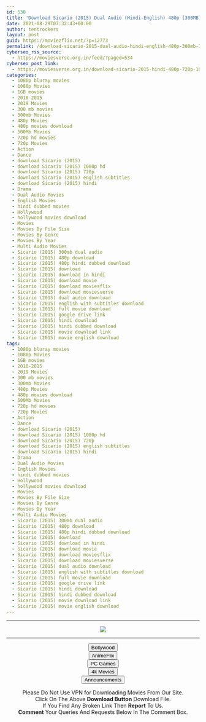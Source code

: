 ```yaml
---
id: 530
title: 'Download Sicario (2015) Dual Audio (Hindi-English) 480p [300MB] || 720p [1GB] || 1080p [2.6GB]'
date: 2021-08-29T07:32:43+00:00
author: tentrockers
layout: post
guid: https://moviezflix.net/?p=12773
permalink: /download-sicario-2015-dual-audio-hindi-english-480p-300mb-720p-1gb-1080p-2-6gb/
cyberseo_rss_source:
  - https://moviesverse.org.in/feed/?paged=534
cyberseo_post_link:
  - https://moviesverse.org.in/download-sicario-2015-hindi-480p-720p-1080p/
categories:
  - 1080p bluray movies
  - 1080p Movies
  - 1GB movies
  - 2010-2015
  - 2019 Movies
  - 300 mb movies
  - 300mb Movies
  - 480p Movies
  - 480p movies download
  - 500Mb Movies
  - 720p hd movies
  - 720p Movies
  - Action
  - Dance
  - download Sicario (2015)
  - download Sicario (2015) 1080p hd
  - download Sicario (2015) 720p
  - download Sicario (2015) english subtitles
  - download Sicario (2015) hindi
  - Drama
  - Dual Audio Movies
  - English Movies
  - hindi dubbed movies
  - Hollywood
  - hollywood movies download
  - Movies
  - Movies By File Size
  - Movies By Genre
  - Movies By Year
  - Multi Audio Movies
  - Sicario (2015) 300mb dual audio
  - Sicario (2015) 480p download
  - Sicario (2015) 480p hindi dubbed download
  - Sicario (2015) download
  - Sicario (2015) download in hindi
  - Sicario (2015) download movie
  - Sicario (2015) download moviesflix
  - Sicario (2015) download moviesverse
  - Sicario (2015) dual audio download
  - Sicario (2015) english with subtitles download
  - Sicario (2015) full movie download
  - Sicario (2015) google drive link
  - Sicario (2015) hindi download
  - Sicario (2015) hindi dubbed download
  - Sicario (2015) movie download link
  - Sicario (2015) movie english download
tags:
  - 1080p bluray movies
  - 1080p Movies
  - 1GB movies
  - 2010-2015
  - 2019 Movies
  - 300 mb movies
  - 300mb Movies
  - 480p Movies
  - 480p movies download
  - 500Mb Movies
  - 720p hd movies
  - 720p Movies
  - Action
  - Dance
  - download Sicario (2015)
  - download Sicario (2015) 1080p hd
  - download Sicario (2015) 720p
  - download Sicario (2015) english subtitles
  - download Sicario (2015) hindi
  - Drama
  - Dual Audio Movies
  - English Movies
  - hindi dubbed movies
  - Hollywood
  - hollywood movies download
  - Movies
  - Movies By File Size
  - Movies By Genre
  - Movies By Year
  - Multi Audio Movies
  - Sicario (2015) 300mb dual audio
  - Sicario (2015) 480p download
  - Sicario (2015) 480p hindi dubbed download
  - Sicario (2015) download
  - Sicario (2015) download in hindi
  - Sicario (2015) download movie
  - Sicario (2015) download moviesflix
  - Sicario (2015) download moviesverse
  - Sicario (2015) dual audio download
  - Sicario (2015) english with subtitles download
  - Sicario (2015) full movie download
  - Sicario (2015) google drive link
  - Sicario (2015) hindi download
  - Sicario (2015) hindi dubbed download
  - Sicario (2015) movie download link
  - Sicario (2015) movie english download
---
```

<center>
  </p> 
  
  <hr />
  
  <p>
    <a href="http://gdrivepro.xyz/join.php" data-wpel-link="external" target="_blank" rel="nofollow external noopener noreferrer"><img src="https://i.imgur.com/FhMdWdW.png" /></a>
  </p>
  
  <hr />
  
  <p>
    <a href="https://dogemovies.xyz" target="_blank" data-wpel-link="external" rel="nofollow external noopener noreferrer"><button class="button button5">Bollywood</button></a><br /> <a href="https://animeflix.in" target="_blank" data-wpel-link="external" rel="nofollow external noopener noreferrer"><button class="button button5">AnimeFlix</button></a><br /> <a href="https://gamesflix.net/" target="_blank" data-wpel-link="external" rel="nofollow external noopener noreferrer"><button class="button button5">PC Games</button></a><br /> <a href="https://uhdmovies.in" target="_blank" data-wpel-link="external" rel="nofollow external noopener noreferrer"><button class="button button5">4k Movies</button></a><br /> <a href="https://moviesverse.org.in/announcements/" target="_blank" data-wpel-link="internal" rel="noopener"><button class="button button5">Announcements</button></a>
  </p>
  
  <div class="alert alert-danger">
    Please Do Not Use VPN for Downloading Movies From Our Site.
  </div>
  
  <div class="alert alert-success">
    Click On The Above <strong>Download Button</strong> Download File.
  </div>
  
  <div class="alert alert-warning">
    If You Find Any Broken Link Then <strong>Report</strong> To Us.
  </div>
  
  <div class="alert alert-info">
    <strong>Comment</strong> Your Queries And Requests Below In The Comment Box.
  </div>
  
  <p>
    </center>
  </p>